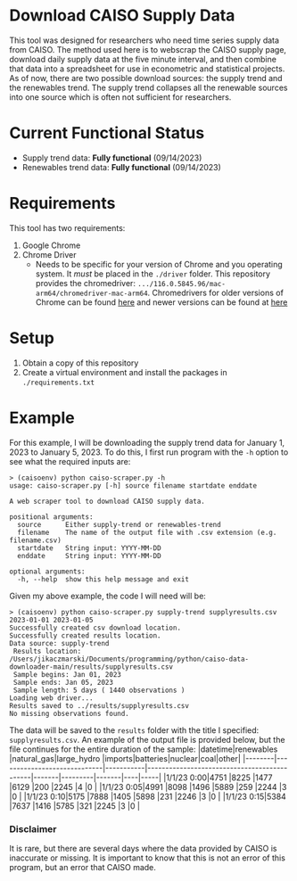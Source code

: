 # Download CAISO Supply Data

This tool was designed for researchers who need time series supply data from CAISO. The method used here is to webscrap the CAISO supply page, download daily supply data at the five minute interval, and then combine that data into a spreadsheet for use in econometric and statistical projects. As of now, there are two possible download sources: the supply trend and the renewables trend. The supply trend collapses all the renewable sources into one source which is often not sufficient for researchers.

# Current Functional Status

* Supply trend data: **Fully functional** (09/14/2023)
* Renewables trend data: **Fully functional** (09/14/2023)

# Requirements

This tool has two requirements:

1. Google Chrome
2. Chrome Driver
   - Needs to be specific for your version of Chrome and you operating system. It *must* be placed in the `./driver` folder. This repository provides the chromedriver: `.../116.0.5845.96/mac-arm64/chromedriver-mac-arm64`. Chromedrivers for older versions of Chrome can be found [here](https://chromedriver.chromium.org/downloads) and newer versions can be found at [here](https://googlechromelabs.github.io/chrome-for-testing/#stable)


# Setup

1. Obtain a copy of this repository
2. Create a virtual environment and install the packages in `./requirements.txt`

# Example

For this example, I will be downloading the supply trend data for January 1, 2023 to January 5, 2023. To do this, I first run program with the `-h` option to see what the required inputs are:
```
> (caisoenv) python caiso-scraper.py -h
usage: caiso-scraper.py [-h] source filename startdate enddate

A web scraper tool to download CAISO supply data.

positional arguments:
  source      Either supply-trend or renewables-trend
  filename    The name of the output file with .csv extension (e.g. filename.csv)
  startdate   String input: YYYY-MM-DD
  enddate     String input: YYYY-MM-DD

optional arguments:
  -h, --help  show this help message and exit
```
Given my above example, the code I will need will be:
```
> (caisoenv) python caiso-scraper.py supply-trend supplyresults.csv 2023-01-01 2023-01-05
Successfully created csv download location.
Successfully created results location.
Data source: supply-trend 
 Results location: /Users/jikaczmarski/Documents/programming/python/caiso-data-downloader-main/results/supplyresults.csv 
 Sample begins: Jan 01, 2023 
 Sample ends: Jan 05, 2023 
 Sample length: 5 days ( 1440 observations )
Loading web driver...
Results saved to ../results/supplyresults.csv
No missing observations found.
```
The data will be saved to the `results` folder with the title I specified: `supplyresults.csv`. An example of the output file is provided below, but the file continues for the entire duration of the sample:
|datetime|renewables                   |natural_gas|large_hydro                                  |imports|batteries|nuclear|coal|other|
|--------|-----------------------------|-----------|---------------------------------------------|-------|---------|-------|----|-----|
|1/1/23 0:00|4751                         |8225       |1477                                         |6129   |200      |2245   |4   |0    |
|1/1/23 0:05|4991                         |8098       |1496                                         |5889   |259      |2244   |3   |0    |
|1/1/23 0:10|5175                         |7888       |1405                                         |5898   |231      |2246   |3   |0    |
|1/1/23 0:15|5384                         |7637       |1416                                         |5785   |321      |2245   |3   |0    |

### Disclaimer
It is rare, but there are several days where the data provided by CAISO is inaccurate or missing. It is important to know that this is not an error of this program, but an error that CAISO made.
